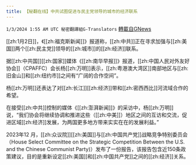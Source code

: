 ```yaml
---
title: 【秘翻在线】中共试图促进与民主党领导的城市的经济联系
---
```

`1/3/2024 1:55 AM UTC 秘密翻譯組G-Translators` [轉載自GNews](https://gnews.org/articles/2177611)

[[zh:1月2日]]，《[[zh:福克斯新闻]]》报道称，[[zh:中共]]正在寻求加强与[[zh:美国]]两个[[zh:民主党]]领导的[[zh:城市]]的[[zh:经济]]联系。

据[[zh:中共国]][[zh:国家]]媒体《[[zh:南华早报]]》报道，[[zh:中国人民对外友好协会]]（CPAFFC）会长杨[[zh:万明]]表示，[[zh:粤港澳大湾区]]南部地区与[[zh:旧金山]]和[[zh:纽约市]]之间有“广阔的合作空间”。

杨[[zh:万明]]还表达了对[[zh:长江]][[zh:经济]]带和[[zh:密西西比]]河流域合作的希望。

在接受[[zh:中共]]控制的媒体《[[zh:澎湃新闻]]》的采访中，杨[[zh:万明]]说，“我们协会将继续协调和推进这些（[[zh:中美]]）地区之间的互访和交流，促进区域[[zh:经济]]发展，为两国更多地方带来实实在在的发展利益。”

2023年12 月，[[zh:众议院]][[zh:美国]]与[[zh:中国共产党]]战略竞争特别委员会（House Select Committee on the Strategic Competition Between the U.S. and the Chinese Communist Party)）发布了一份报告，该报告包含近150条政策建议，目的是重新设定[[zh:美国]]和[[zh:中国共产党]]之间的[[zh:经济]]关系。
